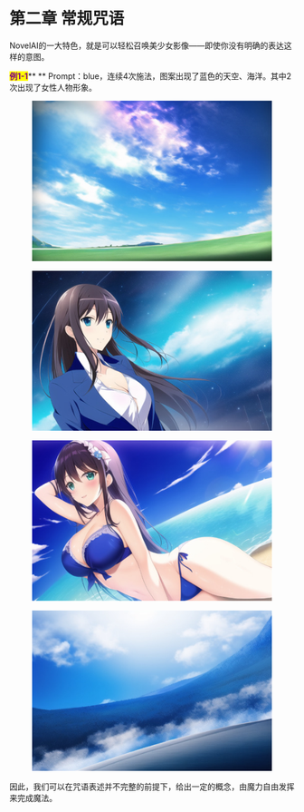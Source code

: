 # 第二章 常规咒语

NovelAI的一大特色，就是可以轻松召唤美少女影像——即使你没有明确的表达这样的意图。



<mark style="color:purple;">**例1-1**</mark>** ** Prompt：blue，连续4次施法，图案出现了蓝色的天空、海洋。其中2次出现了女性人物形象。

<div>

<figure><img src=".gitbook/assets/E1-1B.jpg" alt=""><figcaption></figcaption></figure>

 

<figure><img src=".gitbook/assets/E1-1A.jpg" alt=""><figcaption></figcaption></figure>

 

<figure><img src=".gitbook/assets/E1-1D.jpg" alt=""><figcaption></figcaption></figure>

 

<figure><img src=".gitbook/assets/E1-1C.jpg" alt=""><figcaption></figcaption></figure>

</div>

因此，我们可以在咒语表述并不完整的前提下，给出一定的概念，由魔力自由发挥来完成魔法。

